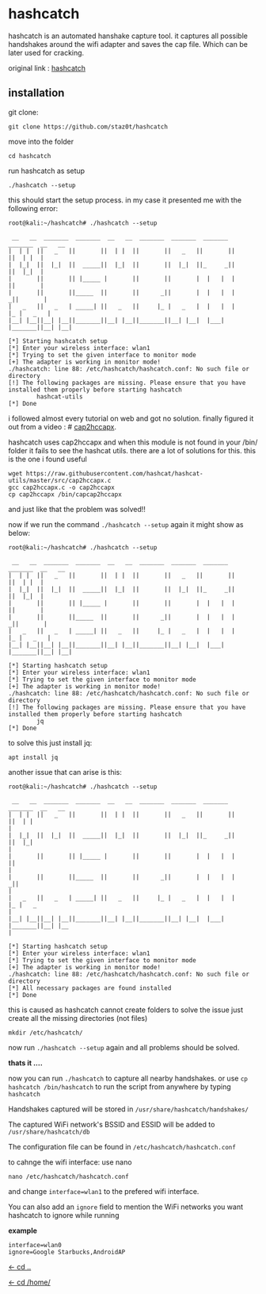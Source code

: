 # hashcatch

hashcatch is an automated hanshake capture tool. it captures all possible handshakes around the wifi adapter and saves the cap file. Which can be later used for cracking.

original link : [hashcatch](https://github.com/staz0t/hashcatch)

## installation

git clone:
```
git clone https://github.com/staz0t/hashcatch
```
move into the folder
```
cd hashcatch
```
run hashcatch as setup
```
./hashcatch --setup
```
this should start the setup process. in my case it presented me with the following error:
```
root@kali:~/hashcatch# ./hashcatch --setup

 __   __  _______  _______  __   __  _______  _______  _______  _______  __   __
|  | |  ||   _   ||       ||  | |  ||       ||   _   ||       ||       ||  | |  |
|  |_|  ||  |_|  ||  _____||  |_|  ||       ||  |_|  ||_     _||       ||  |_|  |
|       ||       || |_____ |       ||       ||       |  |   |  |       ||       |
|       ||       ||_____  ||       ||      _||       |  |   |  |      _||       |
|   _   ||   _   | _____| ||   _   ||     |_ |   _   |  |   |  |     |_ |   _   |
|__| |__||__| |__||_______||__| |__||_______||__| |__|  |___|  |_______||__| |__|

[*] Starting hashcatch setup
[*] Enter your wireless interface: wlan1
[*] Trying to set the given interface to monitor mode
[+] The adapter is working in monitor mode!
./hashcatch: line 88: /etc/hashcatch/hashcatch.conf: No such file or directory
[!] The following packages are missing. Please ensure that you have installed them properly before starting hashcatch
        hashcat-utils
[*] Done

```
i followed almost every tutorial on web and got no solution. finally figured it out from a video : # [cap2hccapx](https://www.youtube.com/watch?v=tOCbcygOvX0).

hashcatch uses cap2hccapx and when this module is not found in your /bin/ folder it fails to see the hashcat utils. there are a lot of solutions for this. this is the one i found useful
```
wget https://raw.githubusercontent.com/hashcat/hashcat-utils/master/src/cap2hccapx.c
gcc cap2hccapx.c -o cap2hccapx
cp cap2hccapx /bin/capcap2hccapx
```
and just like that the problem was solved!!

now if we run the command `./hashcatch --setup` again it might show as below:
```
root@kali:~/hashcatch# ./hashcatch --setup

 __   __  _______  _______  __   __  _______  _______  _______  _______  __   __
|  | |  ||   _   ||       ||  | |  ||       ||   _   ||       ||       ||  | |  |
|  |_|  ||  |_|  ||  _____||  |_|  ||       ||  |_|  ||_     _||       ||  |_|  |
|       ||       || |_____ |       ||       ||       |  |   |  |       ||       |
|       ||       ||_____  ||       ||      _||       |  |   |  |      _||       |
|   _   ||   _   | _____| ||   _   ||     |_ |   _   |  |   |  |     |_ |   _   |
|__| |__||__| |__||_______||__| |__||_______||__| |__|  |___|  |_______||__| |__|

[*] Starting hashcatch setup
[*] Enter your wireless interface: wlan1
[*] Trying to set the given interface to monitor mode
[+] The adapter is working in monitor mode!
./hashcatch: line 88: /etc/hashcatch/hashcatch.conf: No such file or directory
[!] The following packages are missing. Please ensure that you have installed them properly before starting hashcatch
        jq
[*] Done
```
to solve this just install jq: 
```
apt install jq
```

another issue that can arise is this:

```
root@kali:~/hashcatch# ./hashcatch --setup

 __   __  _______  _______  __   __  _______  _______  _______  _______  __   __                                                                                        
|  | |  ||   _   ||       ||  | |  ||       ||   _   ||       ||       ||  | |                                                                                          |
|  |_|  ||  |_|  ||  _____||  |_|  ||       ||  |_|  ||_     _||       ||  |_|                                                                                          |
|       ||       || |_____ |       ||       ||       |  |   |  |       ||                                                                                               |
|       ||       ||_____  ||       ||      _||       |  |   |  |      _||                                                                                               |
|   _   ||   _   | _____| ||   _   ||     |_ |   _   |  |   |  |     |_ |   _                                                                                           |
|__| |__||__| |__||_______||__| |__||_______||__| |__|  |___|  |_______||__| |__                                                                                        |

[*] Starting hashcatch setup
[*] Enter your wireless interface: wlan1
[*] Trying to set the given interface to monitor mode
[+] The adapter is working in monitor mode!
./hashcatch: line 88: /etc/hashcatch/hashcatch.conf: No such file or directory
[*] All necessary packages are found installed
[*] Done
```
this is caused as hashcatch cannot create folders to solve the issue just create all the missing directories (not files)
```
mkdir /etc/hashcatch/
```

now run `./hashcatch --setup` again and all problems should be solved.


**thats it ....**


now you can run `./hashcatch` to capture all nearby handshakes. or use `cp hashcatch /bin/hashcatch` to run the script from anywhere by typing `hashcatch`


Handshakes captured will be stored in `/usr/share/hashcatch/handshakes/`


The captured WiFi network's BSSID and ESSID will be added to `/usr/share/hashcatch/db`

The configuration file can be found in `/etc/hashcatch/hashcatch.conf`

to cahnge the wifi interface:
use nano 
```
nano /etc/hashcatch/hashcatch.conf
```
and change `interface=wlan1` to the prefered wifi interface.

You can also add an `ignore` field to mention the WiFi networks you want hashcatch to ignore while running

**example**
```
interface=wlan0
ignore=Google Starbucks,AndroidAP
```


[<- cd ..](https://kalipiconf.tk/list)

[<- cd /home/](https://kalipiconf.tk/)
